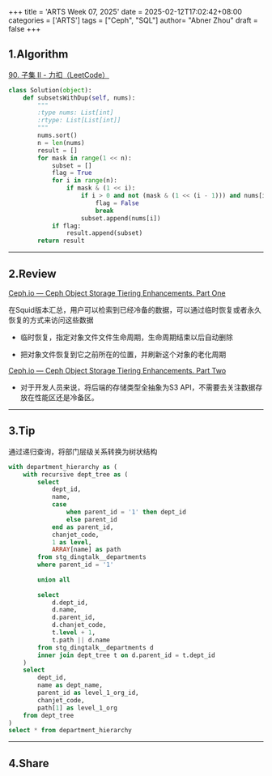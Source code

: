 +++
title = 'ARTS Week 07, 2025'
date = 2025-02-12T17:02:42+08:00
categories = ['ARTS']
tags = ["Ceph", "SQL"]
author=  "Abner Zhou"
draft = false
+++
## 1.Algorithm

[90. 子集 II - 力扣（LeetCode）](https://leetcode.cn/problems/subsets-ii/)

```python
class Solution(object):
    def subsetsWithDup(self, nums):
        """
        :type nums: List[int]
        :rtype: List[List[int]]
        """
        nums.sort()
        n = len(nums)
        result = []
        for mask in range(1 << n):
            subset = []
            flag = True
            for i in range(n):
                if mask & (1 << i):
                    if i > 0 and not (mask & (1 << (i - 1))) and nums[i] == nums[i - 1]:
                        flag = False
                        break
                    subset.append(nums[i])
            if flag:
                result.append(subset)
        return result
```

---

## 2.Review

[Ceph.io — Ceph Object Storage Tiering Enhancements. Part One](https://ceph.com/en/news/blog/2025/rgw-tiering-enhancements-part1/)

在Squid版本汇总，用户可以检索到已经冷备的数据，可以通过临时恢复或者永久恢复的方式来访问这些数据

- 临时恢复，指定对象文件文件生命周期，生命周期结束以后自动删除

- 把对象文件恢复到它之前所在的位置，并刷新这个对象的老化周期

[Ceph.io — Ceph Object Storage Tiering Enhancements. Part Two](https://ceph.com/en/news/blog/2025/rgw-tiering-enhancements-part2/)

- 对于开发人员来说，将后端的存储类型全抽象为S3 API，不需要去关注数据存放在性能区还是冷备区。

---

## 3.Tip

通过递归查询，将部门层级关系转换为树状结构

```sql
with department_hierarchy as (
    with recursive dept_tree as (
        select 
            dept_id,
            name,
            case 
                when parent_id = '1' then dept_id 
                else parent_id 
            end as parent_id,
            chanjet_code,
            1 as level,
            ARRAY[name] as path
        from stg_dingtalk__departments
        where parent_id = '1'
        
        union all
        
        select 
            d.dept_id,
            d.name,
            d.parent_id,
            d.chanjet_code,
            t.level + 1,
            t.path || d.name
        from stg_dingtalk__departments d
        inner join dept_tree t on d.parent_id = t.dept_id
    )
    select 
        dept_id,
        name as dept_name,
        parent_id as level_1_org_id,
        chanjet_code,
        path[1] as level_1_org
    from dept_tree
)
select * from department_hierarchy
```

---

## 4.Share

